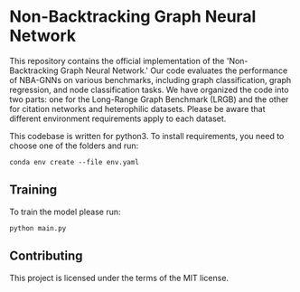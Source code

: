 # Non-Backtracking Graph Neural Network

This repository contains the official implementation of the 'Non-Backtracking Graph Neural Network.'
Our code evaluates the performance of NBA-GNNs on various benchmarks, including graph classification, graph regression, and node classification tasks.
We have organized the code into two parts: one for the Long-Range Graph Benchmark (LRGB) and the other for citation networks and heterophilic datasets.
Please be aware that different environment requirements apply to each dataset.

This codebase is written for python3. To install requirements, you need to choose one of the folders and run:

```setup
conda env create --file env.yaml
```

## Training

To train the model please run:

```
python main.py
```

## Contributing

This project is licensed under the terms of the MIT license.
